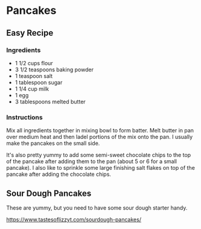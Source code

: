 # Pancakes

## Easy Recipe

### Ingredients

* 1 1/2 cups flour
* 3 1/2 teaspoons baking powder
* 1 teaspoon salt
* 1 tablespoon sugar
* 1 1/4 cup milk
* 1 egg
* 3 tablespoons melted butter

### Instructions

Mix all ingredients together in mixing bowl to form batter.  Melt butter in pan over medium heat and then ladel portions of the mix onto the pan.  I usually make the pancakes on the small side.

It's also pretty yummy to add some semi-sweet chocolate chips to the top of the pancake after adding them to the pan (about 5 or 6 for a small pancake).  I also like to sprinkle some large finishing salt flakes on top of the pancake after adding the chocolate chips.

## Sour Dough Pancakes

These are yummy, but you need to have some sour dough starter handy.

https://www.tastesoflizzyt.com/sourdough-pancakes/
